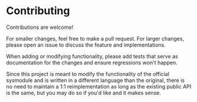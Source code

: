 # Contributing

Contributions are welcome!

For smaller changes, feel free to make a pull request. For larger changes, please open an issue to discuss the feature and implementations.

When adding or modifying functionality, please add tests that serve as documentation for the changes and ensure regressions won't happen.

Since this project is meant to modify the functionality of the official sysmodule and is written in a different language than the original, there is no need to maintain a 1:1 reimplementation as long as the existing public API is the same, but you may do so if you'd like and it makes sense.

